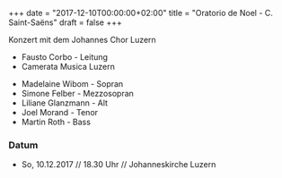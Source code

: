 ﻿+++
date = "2017-12-10T00:00:00+02:00"
title = "Oratorio de Noel - C. Saint-Saëns"
draft = false
+++

Konzert mit dem Johannes Chor Luzern

* Fausto Corbo - Leitung
* Camerata Musica Luzern

<!-- Separiert die beiden Listen -->

* Madelaine Wibom - Sopran
* Simone Felber - Mezzosopran
* Liliane Glanzmann - Alt
* Joel Morand - Tenor
* Martin Roth - Bass


### Datum

* So, 10.12.2017 // 18.30 Uhr // Johanneskirche Luzern
